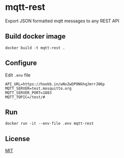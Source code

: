 # mqtt-rest

Export JSON formatted mqtt messages to any REST API

## Build docker image 
```
docker build -t mqtt-rest .
```

## Configure 
Edit `.env` file
```
API_URL=https://hookb.in/wNxZwDP9NkhqJmrrJ06p
MQTT_SERVER=test.mosquitto.org
MQTT_SERVER_PORT=1883
MQTT_TOPIC=/test/#
```

## Run 
```
docker run -it --env-file .env mqtt-rest
```

## License
[MIT](https://choosealicense.com/licenses/mit/)